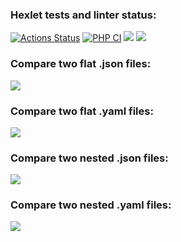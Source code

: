 ### Hexlet tests and linter status:
[![Actions Status](https://github.com/burko-ra/php-project-48/workflows/hexlet-check/badge.svg)](https://github.com/burko-ra/php-project-48/actions)
[![PHP CI](https://github.com/burko-ra/php-project-48/actions/workflows/workflow.yml/badge.svg)](https://github.com/burko-ra/php-project-48/actions/workflows/workflow.yml)
<a href="https://codeclimate.com/github/burko-ra/php-project-48/maintainability"><img src="https://api.codeclimate.com/v1/badges/bc6e9a51f6c1b10f0d3c/maintainability" /></a>
<a href="https://codeclimate.com/github/burko-ra/php-project-48/test_coverage"><img src="https://api.codeclimate.com/v1/badges/bc6e9a51f6c1b10f0d3c/test_coverage" /></a>

### Compare two flat .json files:
<a href="https://asciinema.org/a/517438" target="_blank"><img src="https://asciinema.org/a/517438.svg" /></a>

### Compare two flat .yaml files:
<a href="https://asciinema.org/a/517439" target="_blank"><img src="https://asciinema.org/a/517439.svg" /></a>

### Compare two nested .json files:
<a href="https://asciinema.org/a/518290" target="_blank"><img src="https://asciinema.org/a/518290.svg" /></a>

### Compare two nested .yaml files:
<a href="https://asciinema.org/a/518292" target="_blank"><img src="https://asciinema.org/a/518292.svg" /></a>
